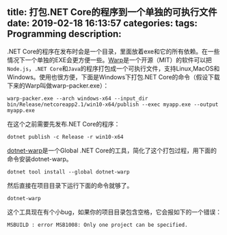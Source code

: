 title: 打包.NET Core的程序到一个单独的可执行文件
date: 2019-02-18 16:13:57
categories:
tags: Programming
description:
---
.NET Core的程序在发布时会是一个目录，里面放着exe和它的所有依赖。在一些情况下一个单独的EXE会更方便一些。[Warp](https://github.com/dgiagio/warp)是一个开源（MIT）的软件可以把`Node.js`，`.NET Core`和`Java`的程序打包成一个可执行文件，支持Linux,MacOS和Windows。使用也很方便，下面是Windows下打包.NET Core的命令（假设下载下来的Warp叫做warp-packer.exe）：

```
warp-packer.exe --arch windows-x64 --input_dir bin/Release/netcoreapp2.1/win10-x64/publish --exec myapp.exe --output myapp.exe
```

在这个之前需要先发布.NET Core的程序：

```
dotnet publish -c Release -r win10-x64
```

[dotnet-warp](https://github.com/Hubert-Rybak/dotnet-warp)是一个Global .NET Core的工具，简化了这个打包过程，用下面的命令安装dotnet-warp。

```
dotnet tool install --global dotnet-warp
```

然后直接在项目目录下运行下面的命令就够了。

```
dotnet-warp
```

这个工具现在有个小bug，如果你的项目目录包含空格，它会报如下的一个错误：

```
MSBUILD : error MSB1008: Only one project can be specified.
```